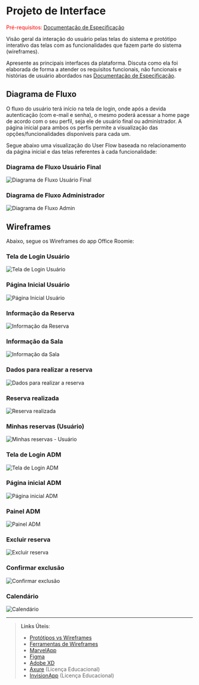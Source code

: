 
# Projeto de Interface

<span style="color:red">Pré-requisitos: <a href="2-Especificação do Projeto.md"> Documentação de Especificação</a></span>

Visão geral da interação do usuário pelas telas do sistema e protótipo interativo das telas com as funcionalidades que fazem parte do sistema (wireframes).

 Apresente as principais interfaces da plataforma. Discuta como ela foi elaborada de forma a atender os requisitos funcionais, não funcionais e histórias de usuário abordados nas <a href="2-Especificação do Projeto.md"> Documentação de Especificação</a>.

## Diagrama de Fluxo

O fluxo do usuário terá início na tela de login, onde após a devida autenticação (com e-mail e senha), o mesmo poderá acessar a home page de acordo com o seu perfil, seja ele de usuário final ou administrador. A página inicial para ambos os perfis permite a visualização das opções/funcionalidades disponíveis para cada um.

Segue abaixo uma visualização do User Flow baseada no relacionamento da página inicial e das telas referentes à cada funcionalidade:

### Diagrama de Fluxo Usuário Final
![Diagrama de Fluxo Usuário Final](img/diagramafluxoadmin.jpg)

### Diagrama de Fluxo Administrador
![Diagrama de Fluxo Admin](img/diagramafluxousuariofinal.jpg)






## Wireframes

Abaixo, segue os Wireframes do app Office Roomie: 


### Tela de Login Usuário

![Tela de Login Usuário](img/interface/tela_login_usuario.png)


### Página Inicial Usuário

![Página Inicial Usuário](img/interface/pagina_inicial_usuario.png)


### Informação da Reserva

![Informação da Reserva](img/interface/informacao_reserva.png)


### Informação da Sala

![Informação da Sala](img/interface/informacao_sala.png)


### Dados para realizar a reserva

![Dados para realizar a reserva](img/interface/dados_para_reservar.png)


### Reserva realizada

![Reserva realizada](img/interface/reserva_realizada.png)


### Minhas reservas (Usuário)

![Minhas reservas - Usuário](img/interface/minhas_reservas_usuario.png)


### Tela de Login ADM

![Tela de Login ADM](img/interface/tela_login_adm.png)


### Página inicial ADM

![Página inicial ADM](img/interface/pagina_inicial_adm.png)


### Painel ADM

![Painel ADM](img/interface/painel_adm.png)


### Excluir reserva

![Excluir reserva](img/interface/excluir_reserva.png)


### Confirmar exclusão

![Confirmar exclusão](img/interface/confirmar_exclusao.png)


### Calendário

![Calendário](img/interface/ver_calendario.png)


____________________








 
> **Links Úteis**:
> - [Protótipos vs Wireframes](https://www.nngroup.com/videos/prototypes-vs-wireframes-ux-projects/)
> - [Ferramentas de Wireframes](https://rockcontent.com/blog/wireframes/)
> - [MarvelApp](https://marvelapp.com/developers/documentation/tutorials/)
> - [Figma](https://www.figma.com/)
> - [Adobe XD](https://www.adobe.com/br/products/xd.html#scroll)
> - [Axure](https://www.axure.com/edu) (Licença Educacional)
> - [InvisionApp](https://www.invisionapp.com/) (Licença Educacional)
